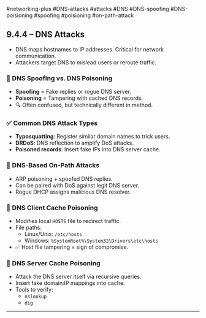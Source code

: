 #networking-plus #DNS-attacks #attacks #DNS #DNS-spoofing #DNS-poisioning #spoofing #poisioning #on-path-attack 

## 9.4.4 – DNS Attacks

- DNS maps hostnames to IP addresses. Critical for network communication.
- Attackers target DNS to mislead users or reroute traffic.

### 🧱 DNS Spoofing vs. DNS Poisoning
- **Spoofing** = Fake replies or rogue DNS server.
- **Poisoning** = Tampering with cached DNS records.
- 🔍 Often confused, but technically different in method.

### ✅ Common DNS Attack Types
- **Typosquatting**: Register similar domain names to trick users.
- **DRDoS**: DNS reflection to amplify DoS attacks.
- **Poisoned records**: Insert fake IPs into DNS server cache.

### 🧱 DNS-Based On-Path Attacks
- ARP poisoning + spoofed DNS replies.
- Can be paired with DoS against legit DNS server.
- Rogue DHCP assigns malicious DNS resolver.

### 🧱 DNS Client Cache Poisoning
- Modifies local `HOSTS` file to redirect traffic.
- File paths:
  - Linux/Unix: `/etc/hosts`
  - Windows: `%SystemRoot%\System32\Drivers\etc\hosts`
- ✅ Host file tampering = sign of compromise.

### 🧱 DNS Server Cache Poisoning
- Attack the DNS server itself via recursive queries.
- Insert fake domain:IP mappings into cache.
- Tools to verify:
  - `nslookup`
  - `dig`

---


